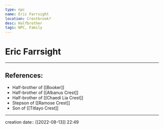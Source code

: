 ```yaml
---
type: npc
name: Eric Farrsight
location: Crestbrook?
desc: Halfbrother
tags: NPC, Family
---
```


# Eric Farrsight
___ 
## References: 
- Half-brother of [[Booker]]
- Half-brother of [[Albanus Crest]]
- Half-brother of [[Chaedi Lia Crest]]
- Stepson of [[Ramose Crest]] 
- Son of [[Titlayo Crest]]
--- 
creation date:: [[2022-08-13]] 22:49